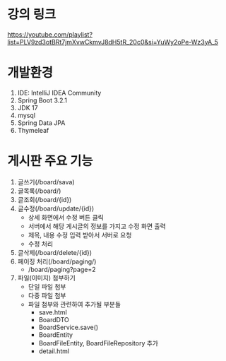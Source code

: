 # 강의 링크
https://youtube.com/playlist?list=PLV9zd3otBRt7jmXvwCkmvJ8dH5tR_20c0&si=YuWy2oPe-Wz3yA_5

# 개발환경
1. IDE: IntelliJ IDEA Community
2. Spring Boot 3.2.1
3. JDK 17
4. mysql
5. Spring Data JPA
6. Thymeleaf

# 게시판 주요 기능
1. 글쓰기(/board/sava)
2. 글목록(/board/)
3. 글조회(/board/{id})
4. 글수정(/board/update/{id})
   - 상세 화면에서 수정 버튼 클릭
   - 서버에서 해당 게시글의 정보를 가지고 수정 화면 출력
   - 제목, 내용 수정 입력 받아서 서버로 요청
   - 수정 처리
5. 글삭제(/board/delete/{id})
6. 페이징 처리(/board/paging/)
   - /board/paging?page=2
7. 파일(이미지) 첨부하기
    - 단일 파일 첨부
    - 다중 파일 첨부
    - 파일 첨부와 관련하여 추가될 부분들
      - save.html
      - BoardDTO
      - BoardService.save()
      - BoardEntity
      - BoardFileEntity, BoardFileRepository 추가
      - detail.html